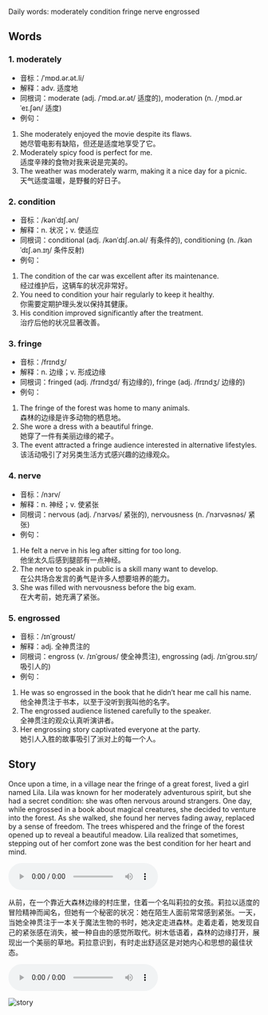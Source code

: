 Daily words: moderately condition fringe nerve engrossed

## Words
### 1. moderately
- 音标：/ˈmɒd.ər.ət.li/ <span style="cursor: pointer;" onclick="document.getElementById('audio-player-1').play()"><i class="fas fa-volume-up"></i></span>
<audio id="audio-player-1" src="https://files.dwong.top/words/moderately.mp3" style="display:none;"></audio>
- 解释：adv. 适度地
- 同根词：moderate (adj. /ˈmɒd.ər.ət/ 适度的), moderation (n. /ˌmɒd.ərˈeɪ.ʃən/ 适度)
- 例句：
1. She moderately enjoyed the movie despite its flaws.  
她尽管电影有缺陷，但还是适度地享受了它。
2. Moderately spicy food is perfect for me.  
适度辛辣的食物对我来说是完美的。
3. The weather was moderately warm, making it a nice day for a picnic.  
天气适度温暖，是野餐的好日子。

### 2. condition
- 音标：/kənˈdɪʃ.ən/ <span style="cursor: pointer;" onclick="document.getElementById('audio-player-2').play()"><i class="fas fa-volume-up"></i></span>
<audio id="audio-player-2" src="https://files.dwong.top/words/condition.mp3" style="display:none;"></audio>
- 解释：n. 状况；v. 使适应
- 同根词：conditional (adj. /kənˈdɪʃ.ən.əl/ 有条件的), conditioning (n. /kənˈdɪʃ.ən.ɪŋ/ 条件反射)
- 例句：
1. The condition of the car was excellent after its maintenance.  
经过维护后，这辆车的状况非常好。
2. You need to condition your hair regularly to keep it healthy.  
你需要定期护理头发以保持其健康。
3. His condition improved significantly after the treatment.  
治疗后他的状况显著改善。

### 3. fringe
- 音标：/frɪndʒ/ <span style="cursor: pointer;" onclick="document.getElementById('audio-player-3').play()"><i class="fas fa-volume-up"></i></span>
<audio id="audio-player-3" src="https://files.dwong.top/words/fringe.mp3" style="display:none;"></audio>
- 解释：n. 边缘；v. 形成边缘
- 同根词：fringed (adj. /frɪndʒd/ 有边缘的), fringe (adj. /frɪndʒ/ 边缘的)
- 例句：
1. The fringe of the forest was home to many animals.  
森林的边缘是许多动物的栖息地。
2. She wore a dress with a beautiful fringe.  
她穿了一件有美丽边缘的裙子。
3. The event attracted a fringe audience interested in alternative lifestyles.  
该活动吸引了对另类生活方式感兴趣的边缘观众。

### 4. nerve
- 音标：/nɜrv/ <span style="cursor: pointer;" onclick="document.getElementById('audio-player-4').play()"><i class="fas fa-volume-up"></i></span>
<audio id="audio-player-4" src="https://files.dwong.top/words/nerve.mp3" style="display:none;"></audio>
- 解释：n. 神经；v. 使紧张
- 同根词：nervous (adj. /ˈnɜrvəs/ 紧张的), nervousness (n. /ˈnɜrvəsnəs/ 紧张)
- 例句：
1. He felt a nerve in his leg after sitting for too long.  
他坐太久后感到腿部有一点神经。
2. The nerve to speak in public is a skill many want to develop.  
在公共场合发言的勇气是许多人想要培养的能力。
3. She was filled with nervousness before the big exam.  
在大考前，她充满了紧张。

### 5. engrossed
- 音标：/ɪnˈɡroʊst/ <span style="cursor: pointer;" onclick="document.getElementById('audio-player-5').play()"><i class="fas fa-volume-up"></i></span>
<audio id="audio-player-5" src="https://files.dwong.top/words/engrossed.mp3" style="display:none;"></audio>
- 解释：adj. 全神贯注的
- 同根词：engross (v. /ɪnˈɡroʊs/ 使全神贯注), engrossing (adj. /ɪnˈɡroʊ.sɪŋ/ 吸引人的)
- 例句：
1. He was so engrossed in the book that he didn’t hear me call his name.  
他全神贯注于书本，以至于没听到我叫他的名字。
2. The engrossed audience listened carefully to the speaker.  
全神贯注的观众认真听演讲者。
3. Her engrossing story captivated everyone at the party.  
她引人入胜的故事吸引了派对上的每一个人。

## Story
Once upon a time, in a village near the fringe of a great forest, lived a girl named Lila. Lila was known for her moderately adventurous spirit, but she had a secret condition: she was often nervous around strangers. One day, while engrossed in a book about magical creatures, she decided to venture into the forest. As she walked, she found her nerves fading away, replaced by a sense of freedom. The trees whispered and the fringe of the forest opened up to reveal a beautiful meadow. Lila realized that sometimes, stepping out of her comfort zone was the best condition for her heart and mind.

<audio controls>
  <source src="https://files.dwong.top/story/2024-10-05-english.mp3" type="audio/mpeg">
  你的浏览器不支持音频元素。
</audio>
  

从前，在一个靠近大森林边缘的村庄里，住着一个名叫莉拉的女孩。莉拉以适度的冒险精神而闻名，但她有一个秘密的状况：她在陌生人面前常常感到紧张。一天，当她全神贯注于一本关于魔法生物的书时，她决定走进森林。走着走着，她发现自己的紧张感在消失，被一种自由的感觉所取代。树木低语着，森林的边缘打开，展现出一个美丽的草地。莉拉意识到，有时走出舒适区是对她内心和思想的最佳状态。

<audio controls>
  <source src="https://files.dwong.top/story/2024-10-05-chinese.mp3" type="audio/mpeg">
  你的浏览器不支持音频元素。
</audio>
  

![story](https://files.dwong.top/images/2024-10-05.png)

